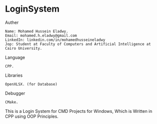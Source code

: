 # LoginSystem

Auther 
  
    Name: Mohamed Hussein Eladwy.
    Email: mohamed.h.eladwy@gmail.com
    LinkedIn: linkedin.com/in/mohamedhusseineladwy
    Jop: Student at Faculty of Computers and Artificial Intelligence at Cairo University.

Language

    CPP.

Libraries 

    OpenXLSX. (for Database)

Debugger 

    CMake.


This is a Login System for CMD Projects for Windows, Which is Written in CPP using OOP Principles.
